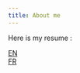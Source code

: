 ```yaml
---
title: About me
---
```


Here is my resume :  

[EN](/doc/resume_en_vincent_le_goualher.pdf)  
[FR](/doc/resume_fr_vincent_le_goualher.pdf)  
